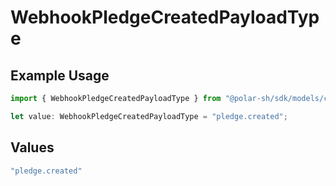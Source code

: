 # WebhookPledgeCreatedPayloadType

## Example Usage

```typescript
import { WebhookPledgeCreatedPayloadType } from "@polar-sh/sdk/models/components";

let value: WebhookPledgeCreatedPayloadType = "pledge.created";
```

## Values

```typescript
"pledge.created"
```